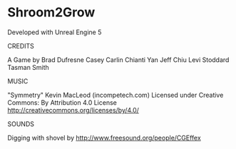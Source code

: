# Shroom2Grow

Developed with Unreal Engine 5


CREDITS

A Game by
Brad Dufresne
Casey Carlin
Chianti Yan
Jeff Chiu
Levi Stoddard
Tasman Smith

MUSIC

"Symmetry" Kevin MacLeod (incompetech.com)
Licensed under Creative Commons: By Attribution 4.0 License
http://creativecommons.org/licenses/by/4.0/

SOUNDS

Digging with shovel by http://www.freesound.org/people/CGEffex